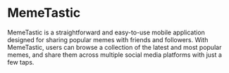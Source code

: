 # MemeTastic
MemeTastic is a straightforward and easy-to-use mobile application designed for sharing popular memes with friends and followers. With MemeTastic, users can browse a collection of the latest and most popular memes, and share them across multiple social media platforms with just a few taps.
